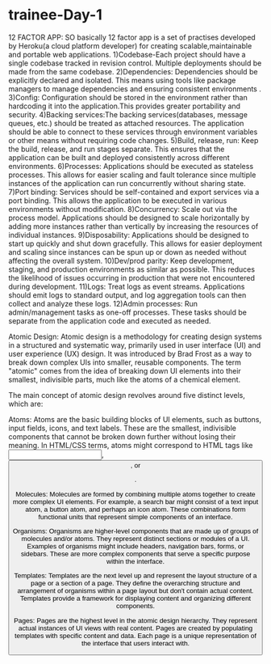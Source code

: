 # trainee-Day-1

12 FACTOR APP:
SO basically 12 factor app is a set of practises developed by Heroku(a cloud platform developer) for creating scalable,maintainable and portable web applications.
1)Codebase-Each project should have a single codebase tracked in revision control. Multiple deployments should be made from the same codebase.
2)Dependencies: Dependencies should be explicitly declared and isolated. This means using tools like package managers to manage dependencies and ensuring consistent environments .
3)Config: Configuration should be stored in the environment rather than hardcoding it into the application.This provides greater portability and security.
4)Backing services:The backing services(databases, message queues, etc.) should be treated as attached resources. The application should be able to connect to these services through environment variables or other means without requiring code changes.
5)Build, release, run: Keep the build, release, and run stages separate. This ensures that the application can be built and deployed consistently across different environments.
6)Processes: Applications should be executed as stateless processes. This allows for easier scaling and fault tolerance since multiple instances of the application can run concurrently without sharing state.
7)Port binding: Services should be self-contained and export services via a port binding. This allows the application to be executed in various environments without modification.
8)Concurrency: Scale out via the process model. Applications should be designed to scale horizontally by adding more instances rather than vertically by increasing the resources of individual instances.
9)Disposability: Applications should be designed to start up quickly and shut down gracefully. This allows for easier deployment and scaling since instances can be spun up or down as needed without affecting the overall system.
10)Dev/prod parity: Keep development, staging, and production environments as similar as possible. This reduces the likelihood of issues occurring in production that were not encountered during development.
11)Logs: Treat logs as event streams. Applications should emit logs to standard output, and log aggregation tools can then collect and analyze these logs.
12)Admin processes: Run admin/management tasks as one-off processes. These tasks should be separate from the application code and executed as needed.

Atomic Design:
Atomic design is a methodology for creating design systems in a structured and systematic way, primarily used in user interface (UI) and user experience (UX) design. It was introduced by Brad Frost as a way to break down complex UIs into smaller, reusable components. The term "atomic" comes from the idea of breaking down UI elements into their smallest, indivisible parts, much like the atoms of a chemical element.

The main concept of atomic design revolves around five distinct levels, which are:

Atoms: Atoms are the basic building blocks of UI elements, such as buttons, input fields, icons, and text labels. These are the smallest, indivisible components that cannot be broken down further without losing their meaning. In HTML/CSS terms, atoms might correspond to HTML tags like <input>, <button>, or <p>.

Molecules: Molecules are formed by combining multiple atoms together to create more complex UI elements. For example, a search bar might consist of a text input atom, a button atom, and perhaps an icon atom. These combinations form functional units that represent simple components of an interface.

Organisms: Organisms are higher-level components that are made up of groups of molecules and/or atoms. They represent distinct sections or modules of a UI. Examples of organisms might include headers, navigation bars, forms, or sidebars. These are more complex components that serve a specific purpose within the interface.

Templates: Templates are the next level up and represent the layout structure of a page or a section of a page. They define the overarching structure and arrangement of organisms within a page layout but don't contain actual content. Templates provide a framework for displaying content and organizing different components.

Pages: Pages are the highest level in the atomic design hierarchy. They represent actual instances of UI views with real content. Pages are created by populating templates with specific content and data. Each page is a unique representation of the interface that users interact with.
